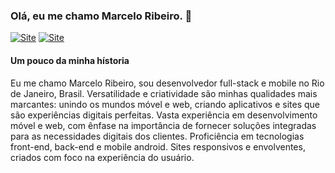 ### Olá, eu me chamo Marcelo Ribeiro. 👋

[![Site](https://img.shields.io/badge/website-000000?style=for-the-badge&logo=About.me&logoColor=white)](https://portifolio-mu-lemon.vercel.app)
[![Site](https://img.shields.io/badge/Instagram-E4405F?style=for-the-badge&logo=instagram&logoColor=white)](https://www.instagram.com/marcelo.ribeiro.dev/)

#### Um pouco da minha hístoria

Eu me chamo Marcelo Ribeiro, sou desenvolvedor full-stack e mobile no Rio de Janeiro, Brasil. Versatilidade e criatividade são minhas qualidades mais marcantes: unindo os mundos móvel e web, criando aplicativos e sites que são experiências digitais perfeitas. Vasta experiência em desenvolvimento móvel e web, com ênfase na importância de fornecer soluções integradas para as necessidades digitais dos clientes. Proficiência em tecnologias front-end, back-end e mobile android. Sites responsivos e envolventes, criados com foco na experiência do usuário.

